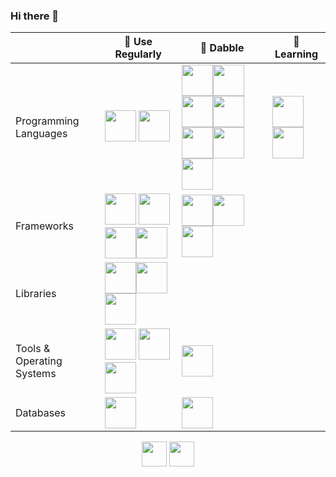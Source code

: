 ### Hi there 👋

<!--
**sekhar989/sekhar989** is a ✨ _special_ ✨ repository because its `README.md` (this file) appears on your GitHub profile.

Here are some ideas to get you started:

- 🔭 I’m currently working on ...
- 🌱 I’m currently learning ...
- 👯 I’m looking to collaborate on ...
- 🤔 I’m looking for help with ...
- 💬 Ask me about ...
- 📫 How to reach me: ...
- 😄 Pronouns: ...
- ⚡ Fun fact: ...
-->
|                           | 🔭 Use Regularly                                                                                                                                                                                                                                                                                                                                                                                                                                                                                                                                                                                                                                                                                                                                               | 🦆 Dabble                                                                                                                                                                                                                                                                                                                                                                                                                                                                                                                                                                                                                                                                                                                                                                                                                                                              | 🌱Learning                                                                                                                                                                                                                            |
| ------------------------- | ----------------------------------------------------------------------------------------------------------------------------------------------------------------------------------------------------------------------------------------------------------------------------------------------------------------------------------------------------------------------------------------------------------------------------------------------------------------------------------------------------------------------------------------------------------------------------------------------------------------------------------------------------------------------------------------------------------------------------------------------------------- | ------------------------------------------------------------------------------------------------------------------------------------------------------------------------------------------------------------------------------------------------------------------------------------------------------------------------------------------------------------------------------------------------------------------------------------------------------------------------------------------------------------------------------------------------------------------------------------------------------------------------------------------------------------------------------------------------------------------------------------------------------------------------------------------------------------------------------------------------------------------- | ----------------------------------------------------------------------------------------------------------------------------------------------------------------------------------------------------------------------------------- |
| Programming Languages     | <img src="https://cdn.jsdelivr.net/gh/devicons/devicon/icons/python/python-original.svg" width="50px" height="50px"/>                                                                                                                                                                                                                                                                        <img src="https://cdn.jsdelivr.net/gh/devicons/devicon/icons/markdown/markdown-original.svg" width="50px" height="50px"/>                                                                                                                                                                                                                                      | <img src="https://cdn.jsdelivr.net/gh/devicons/devicon/icons/bash/bash-original.svg" width="50px" height="50px"/><img src="https://cdn.jsdelivr.net/gh/devicons/devicon/icons/cplusplus/cplusplus-original.svg" width="50px" height="50px"/><img src="https://cdn.jsdelivr.net/gh/devicons/devicon/icons/html5/html5-original.svg" width="50px" height="50px"/><img src="https://cdn.jsdelivr.net/gh/devicons/devicon/icons/css3/css3-original.svg" width="50px" height="50px"/><img src="https://cdn.jsdelivr.net/gh/devicons/devicon/icons/javascript/javascript-original.svg" width="50px" height="50px"/><img src="https://upload.wikimedia.org/wikipedia/commons/thumb/1/1b/R_logo.svg/1280px-R_logo.svg.png" width="50px" height="50px"><img src="https://cdn.jsdelivr.net/gh/devicons/devicon/icons/matlab/matlab-original.svg" width="50px" height="50px"/> | <img src="https://cdn.jsdelivr.net/gh/devicons/devicon/icons/rust/rust-plain.svg" width="50px" height="50px"/><img src="https://cdn.jsdelivr.net/gh/devicons/devicon/icons/nodejs/nodejs-original.svg" width="50px" height="50px"/> |
| Frameworks                | <img src="https://cdn.jsdelivr.net/gh/devicons/devicon/icons/pytorch/pytorch-original.svg" width="50px" height="50px"/>                                                                                                                                                                                                                                                                      <img src="https://cdn.jsdelivr.net/gh/devicons/devicon/icons/tensorflow/tensorflow-original.svg" width="50px" height="50px"/><img src="https://cdn.jsdelivr.net/gh/devicons/devicon/icons/django/django-plain.svg" width="50px" height="50px"/><img src="https://cdn.jsdelivr.net/gh/devicons/devicon/icons/git/git-original.svg" width="50px" height="50px"/> | <img src="https://cdn.jsdelivr.net/gh/devicons/devicon/icons/flask/flask-original.svg" width="50px" height="50px"/><img src="https://cdn.jsdelivr.net/gh/devicons/devicon/icons/docker/docker-original.svg" width="50px" height="50px"/><img src="https://cdn.jsdelivr.net/gh/devicons/devicon/icons/googlecloud/googlecloud-original.svg" width="50px" height="50px"/>                                                                                                                                                                                                                                                                                                                                                                                                                                                                                             |                                                                                                                                                                                                                                     |
| Libraries                 | <img src="https://cdn.jsdelivr.net/gh/devicons/devicon/icons/numpy/numpy-original.svg" width="50px" height="50px"/><img src="https://cdn.jsdelivr.net/gh/devicons/devicon/icons/pandas/pandas-original.svg" width="50px" height="50px"/><img src="https://upload.wikimedia.org/wikipedia/commons/thumb/8/84/Matplotlib_icon.svg/1200px-Matplotlib_icon.svg.png" width="50px" height="50px"/>                                                                                                                                                                                                                                                                                                                                                                |                                                                                                                                                                                                                                                                                                                                                                                                                                                                                                                                                                                                                                                                                                                                                                                                                                                                     |                                                                                                                                                                                                                                     |
| Tools & Operating Systems | <img src="https://cdn.jsdelivr.net/gh/devicons/devicon/icons/jupyter/jupyter-original-wordmark.svg" width="50px" height="50px"/> <img src="https://cdn.jsdelivr.net/gh/devicons/devicon/icons/vscode/vscode-original.svg" width="50px" height="50px"/><img src="https://cdn.jsdelivr.net/gh/devicons/devicon/icons/ubuntu/ubuntu-plain.svg" width="50px" height="50px"/>                                                                                                                                                                                                                                                                                                                                                                                                              | <img src="https://cdn.jsdelivr.net/gh/devicons/devicon/icons/debian/debian-original.svg" width="50px" height="50px"/>                                                                                                                                                                                                                                                                                                                                                                                                                                                                                                                                                                                                                                                                                                                                               |                                                                                                                                                                                                                                     |
| Databases                 | <img src="https://cdn.jsdelivr.net/gh/devicons/devicon/icons/mongodb/mongodb-original.svg" width="50px" height="50px"/>                                                                                                                                                                                                                                                                                                                                                                                                                                                                                                                                                                                                                                     | <img src="https://cdn.jsdelivr.net/gh/devicons/devicon/icons/postgresql/postgresql-original.svg" width="50px" height="50px"/>                                                                                                                                                                                                                                                                                                                                                                                                                                                                                                                                                                                                                                                                                                                                       |                                                                                                                                                                                                                                     |

<p align="center">
  <a href="https://www.linkedin.com/in/krishnendu-s-kar/" target="blank"><img align="center" src="https://cdn.jsdelivr.net/gh/devicons/devicon/icons/linkedin/linkedin-original.svg" width="40px" height="40px" /></a>
  <a href="https://twitter.com/shekhar861" target="blank"><img align="center" src="https://cdn.jsdelivr.net/gh/devicons/devicon/icons/twitter/twitter-original.svg" width="40px" height="40px"/></a>
</p>
